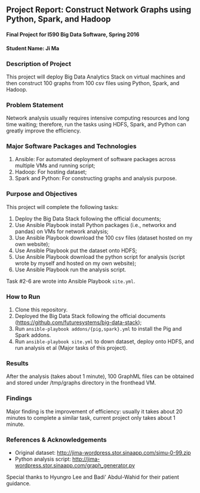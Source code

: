 ## Project Report: Construct Network Graphs using Python, Spark, and Hadoop
#### Final Project for I590 Big Data Software, Spring 2016

#### Student Name: Ji Ma

### Description of Project

This project will deploy Big Data Analytics Stack on virtual machines and then construct 100 graphs from 100 csv files using Python, Spark, and Hadoop.

### Problem Statement

Network analysis usually requires intensive computing resources and long time waiting; therefore, run the tasks using HDFS, Spark, and Python can greatly improve the efficiency.

### Major Software Packages and Technologies
1. Ansible: For automated deployment of software packages across multiple VMs and running script;
2. Hadoop: For hosting dataset;
3. Spark and Python: For constructing graphs and analysis purpose.

### Purpose and Objectives
This project will complete the following tasks:

1. Deploy the Big Data Stack following the official documents;
2. Use Ansible Playbook install Python packages (i.e., networkx and pandas) on VMs for network analysis;
3. Use Ansible Playbook download the 100 csv files (dataset hosted on my own website);
4. Use Ansible Playbook put the dataset onto HDFS;
5. Use Ansible Playbook download the python script for analysis (script wrote by myself and hosted on my own website);
6. Use Ansible Playbook run the analysis script.

Task #2-6 are wrote into Ansible Playbook `site.yml`.

### How to Run
1. Clone this repository.
2. Deployed the Big Data Stack following the official documents (https://github.com/futuresystems/big-data-stack);
3. Run `ansible-playbook addons/{pig,spark}.yml` to install the Pig and Spark addons.
4. Run `ansible-playbook site.yml` to down dataset, deploy onto HDFS, and run analysis et al (Major tasks of this project).

### Results
After the analysis (takes about 1 minute), 100 GraphML files can be obtained and stored under /tmp/graphs directory in the fronthead VM.

### Findings

Major finding is the improvement of efficiency: usually it takes about 20 minutes to complete a similar task, current project only takes about 1 minute.

### References & Acknowledgements
- Original dataset: http://jima-wordpress.stor.sinaapp.com/simu-0-99.zip
- Python analysis script: http://jima-wordpress.stor.sinaapp.com/graph_generator.py

Special thanks to Hyungro Lee and Badi' Abdul-Wahid for their patient guidance.
